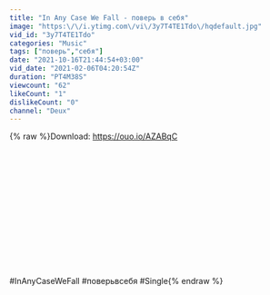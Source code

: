 ```yaml
---
title: "In Any Case We Fall - поверь в себя"
image: "https:\/\/i.ytimg.com\/vi\/3y7T4TE1Tdo\/hqdefault.jpg"
vid_id: "3y7T4TE1Tdo"
categories: "Music"
tags: ["поверь","себя"]
date: "2021-10-16T21:44:54+03:00"
vid_date: "2021-02-06T04:20:54Z"
duration: "PT4M38S"
viewcount: "62"
likeCount: "1"
dislikeCount: "0"
channel: "Deux"
---
```

{% raw %}Download: <a rel="nofollow" target="blank" href="https://ouo.io/AZABqC">https://ouo.io/AZABqC</a><br /><br /><br /><br /><br /><br /><br /><br /><br /><br /><br /><br /><br /><br /><br />#InAnyCaseWeFall #поверьвсебя #Single{% endraw %}
